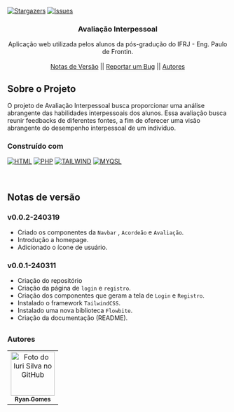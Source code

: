 <!--
Readme used from model
https://github.com/othneildrew/Best-README-Template
-->

<a name="readme-top"></a>

[![Stargazers][stars-shield]][stars-url]
[![Issues][issues-shield]][issues-url]

<!-- PROJECT LOGO -->
<div align="center">
  <h3 align="center">Avaliação Interpessoal</h3>

  <p align="center">
    Aplicação web utilizada pelos alunos da pós-gradução do IFRJ - Eng. Paulo de Frontin.
    <br />
    <br />
    <a href="#notas-de-versão">Notas de Versão</a>
    ||
    <a href="https://github.com/RRyanDEV/avaliacao-interpessoal/issues">Reportar um Bug</a>
    ||
    <a href="#autores">Autores</a>
    </p>
</div>

<!-- ABOUT THE PROJECT -->

## Sobre o Projeto

O projeto de Avaliação Interpessoal busca proporcionar uma análise abrangente das habilidades interpessoais dos alunos. Essa avaliação busca reunir feedbacks de diferentes fontes, a fim de oferecer uma visão abrangente do desempenho interpessoal de um indivíduo.

### Construído com

[![HTML][HTML]][html-url]
[![PHP][PHP]][php-url]
[![TAILWIND][TAILWINDCSS]][tailwind-url]
[![MYQSL][MYSQL]][mysql-url]

<br />
 
<a name="section-changelog">

## Notas de versão

</a>

### v0.0.2-240319

- Criado os componentes da `Navbar` , `Acordeão` e `Avaliação`.
- Introdução a homepage.
- Adicionado o ícone de usuário.

### v0.0.1-240311

- Criação do repositório
- Criação da página de `login` e `registro`.
- Criação dos componentes que geram a tela de `Login` e `Registro`.
- Instalado o framework `TailwindCSS`.
- Instalado uma nova biblioteca `Flowbite`.
- Criação da documentação (README).

<!-- <p align="right">(<a href="#readme-top">back to top</a>)</p> -->

##

<a name="section-autores">

### Autores

</a>

<table>
  <tr>
    <td align="center">
      <a href="#">
        <img src="https://avatars.githubusercontent.com/u/85912228?v=4" width="100px;" alt="Foto do Iuri Silva no GitHub"/><br>
        <sub>
          <b>Ryan Gomes</b>
        </sub>
      </a>
    </td>
</table>

<!-- MARKDOWN LINKS & IMAGES -->
<!-- https://www.markdownguide.org/basic-syntax/#reference-style-links -->

[stars-shield]: https://img.shields.io/github/stars/RRyanDEV/avaliacao-interpessoal?style=for-the-badge
[stars-url]: https://github.com/RRyanDEV/avaliacao-interpessoal/stargazers
[issues-shield]: https://img.shields.io/github/issues/RRyanDEV/avaliacao-interpessoal?style=for-the-badge
[issues-url]: https://github.com/RRyanDEV/avaliacao-interpessoal/issues
[HTML]: https://img.shields.io/badge/html-%23E34F26.svg?style=for-the-badge&logo=html5&logoColor=white
[html-url]: https://developer.mozilla.org/pt-BR/docs/Web/HTML
[PHP]: https://img.shields.io/badge/php-%23777BB4.svg?style=for-the-badge&logo=php&logoColor=white
[php-url]: https://www.php.net
[TailwindCSS]: https://img.shields.io/badge/tailwindcss-%2338B2AC.svg?style=for-the-badge&logo=tailwind-css&logoColor=white
[tailwind-url]: https://tailwindcss.com
[MYSQL]: https://img.shields.io/badge/mysql-%23316192.svg?style=for-the-badge&logo=mysql&logoColor=white
[mysql-url]: https://www.mysql.com
